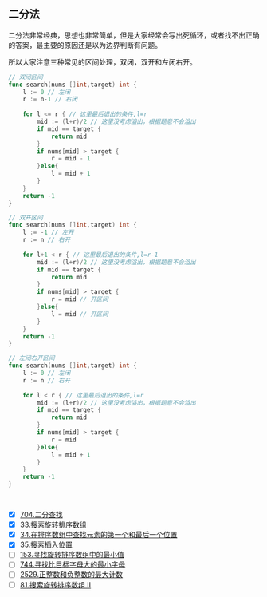 

## 二分法

二分法非常经典，思想也非常简单，但是大家经常会写出死循环，或者找不出正确的答案，最主要的原因还是以为边界判断有问题。

所以大家注意三种常见的区间处理，双闭，双开和左闭右开。

```go
// 双闭区间
func search(nums []int,target) int {
    l := 0 // 左闭
    r := n-1 // 右闭
    
    for l <= r { // 这里最后退出的条件,l=r
        mid := (l+r)/2 // 这里没考虑溢出，根据题意不会溢出
        if mid == target {
			return mid
        }
		if nums[mid] > target {
			r = mid - 1
        }else{
			l = mid + 1
        }       
    }
	return -1
}

// 双开区间
func search(nums []int,target) int {
    l := -1 // 左开
    r := n // 右开
    
    for l+1 < r { // 这里最后退出的条件,l=r-1
        mid := (l+r)/2 // 这里没考虑溢出，根据题意不会溢出
        if mid == target {
			return mid
        }
		if nums[mid] > target {
			r = mid // 开区间
        }else{
			l = mid // 开区间
        }       
    }
	return -1
}

// 左闭右开区间
func search(nums []int,target) int {
    l := 0 // 左闭
    r := n // 右开
    
    for l < r { // 这里最后退出的条件,l=r
        mid := (l+r)/2 // 这里没考虑溢出，根据题意不会溢出
        if mid == target {
			return mid
        }
		if nums[mid] > target {
			r = mid 
        }else{
			l = mid + 1
        }       
    }
	return -1
}




```

* [x] [704.二分查找](https://leetcode.cn/problems/binary-search/description/)
* [x] [33.搜索旋转排序数组](https://leetcode.cn/problems/search-in-rotated-sorted-array/description/)
* [x] [34.在排序数组中查找元素的第一个和最后一个位置](https://leetcode.cn/problems/find-first-and-last-position-of-element-in-sorted-array/description/)
* [x] [35.搜索插入位置](https://leetcode.cn/problems/search-insert-position/description/)
* [ ] [153.寻找旋转排序数组中的最小值](https://leetcode.cn/problems/find-minimum-in-rotated-sorted-array/description/)
* [ ] [744.寻找比目标字母大的最小字母](https://leetcode.cn/problems/find-smallest-letter-greater-than-target/description/)
* [ ] [2529.正整数和负整数的最大计数](https://leetcode.cn/problems/maximum-count-of-positive-integer-and-negative-integer/description/)
* [ ] [81.搜索旋转排序数组 II](https://leetcode.cn/problems/search-in-rotated-sorted-array-ii/description/)